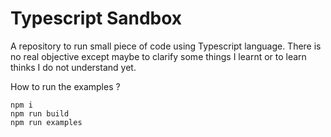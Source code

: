 Typescript Sandbox
==================

A repository to run small piece of code using Typescript language. There is no real objective except maybe to clarify some things I learnt or to learn thinks I do not understand yet.

How to run the examples ?

```
npm i
npm run build
npm run examples
```

